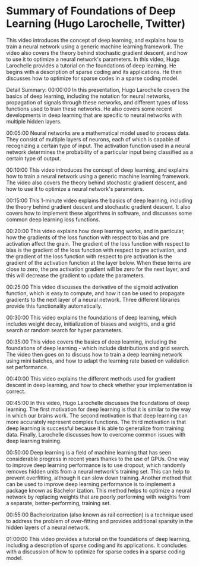 # Summary of Foundations of Deep Learning (Hugo Larochelle, Twitter)

This video introduces the concept of deep learning, and explains how to train a neural network using a generic machine learning framework. The video also covers the theory behind stochastic gradient descent, and how to use it to optimize a neural network's parameters.
In this video, Hugo Larochelle provides a tutorial on the foundations of deep learning. He begins with a description of sparse coding and its applications. He then discusses how to optimize for sparse codes in a sparse coding model.

Detail Summary: 
00:00:00
In this presentation, Hugo Larochelle covers the basics of deep learning, including the notation for neural networks, propagation of signals through these networks, and different types of loss functions used to train these networks. He also covers some recent developments in deep learning that are specific to neural networks with multiple hidden layers.

00:05:00
Neural networks are a mathematical model used to process data. They consist of multiple layers of neurons, each of which is capable of recognizing a certain type of input. The activation function used in a neural network determines the probability of a particular input being classified as a certain type of output.

00:10:00
This video introduces the concept of deep learning, and explains how to train a neural network using a generic machine learning framework. The video also covers the theory behind stochastic gradient descent, and how to use it to optimize a neural network's parameters.

00:15:00
This 1-minute video explains the basics of deep learning, including the theory behind gradient descent and stochastic gradient descent. It also covers how to implement these algorithms in software, and discusses some common deep learning loss functions.

00:20:00
This video explains how deep learning works, and in particular, how the gradients of the loss function with respect to bias and pre activation affect the grain. The gradient of the loss function with respect to bias is the gradient of the loss function with respect to pre activation, and the gradient of the loss function with respect to pre activation is the gradient of the activation function at the layer below. When these terms are close to zero, the pre activation gradient will be zero for the next layer, and this will decrease the gradient to update the parameters.

00:25:00
This video discusses the derivative of the sigmoid activation function, which is easy to compute, and how it can be used to propagate gradients to the next layer of a neural network. Three different libraries provide this functionality automatically.

00:30:00
This video explains the foundations of deep learning, which includes weight decay, initialization of biases and weights, and a grid search or random search for hyper parameters.

00:35:00
This video covers the basics of deep learning, including the foundations of deep learning - which include distributions and grid search. The video then goes on to discuss how to train a deep learning network using mini batches, and how to adapt the learning rate based on validation set performance.

00:40:00
This video explains the different methods used for gradient descent in deep learning, and how to check whether your implementation is correct.

00:45:00
In this video, Hugo Larochelle discusses the foundations of deep learning. The first motivation for deep learning is that it is similar to the way in which our brains work. The second motivation is that deep learning can more accurately represent complex functions. The third motivation is that deep learning is successful because it is able to generalize from training data. Finally, Larochelle discusses how to overcome common issues with deep learning training.

00:50:00
Deep learning is a field of machine learning that has seen considerable progress in recent years thanks to the use of GPUs. One way to improve deep learning performance is to use dropout, which randomly removes hidden units from a neural network's training set. This can help to prevent overfitting, although it can slow down training. Another method that can be used to improve deep learning performance is to implement a package known as Bachelor ization. This method helps to optimize a neural network by replacing weights that are poorly performing with weights from a separate, better-performing, training set.

00:55:00
Bachelorization (also known as rail correction) is a technique used to address the problem of over-fitting and provides additional sparsity in the hidden layers of a neural network.

01:00:00
This video provides a tutorial on the foundations of deep learning, including a description of sparse coding and its applications. It concludes with a discussion of how to optimize for sparse codes in a sparse coding model.

